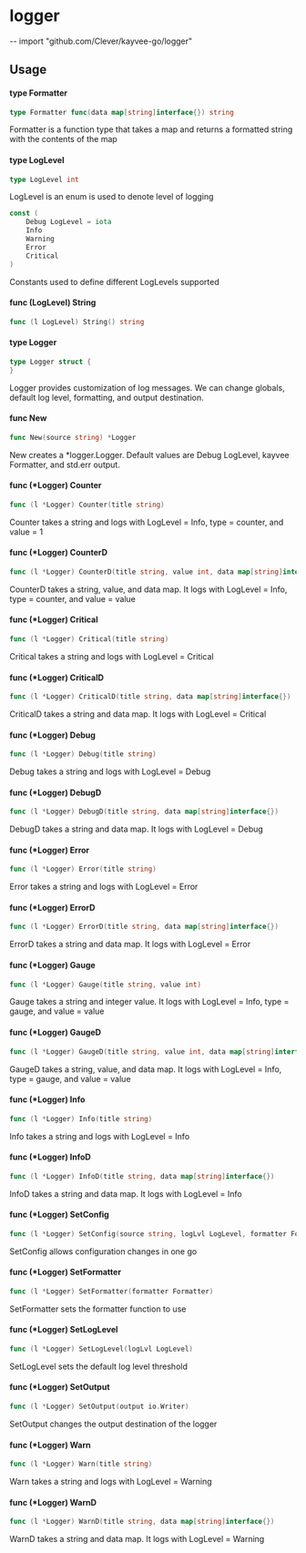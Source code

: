 # logger
--
    import "github.com/Clever/kayvee-go/logger"


## Usage

#### type Formatter

```go
type Formatter func(data map[string]interface{}) string
```

Formatter is a function type that takes a map and returns a formatted string
with the contents of the map

#### type LogLevel

```go
type LogLevel int
```

LogLevel is an enum is used to denote level of logging

```go
const (
	Debug LogLevel = iota
	Info
	Warning
	Error
	Critical
)
```
Constants used to define different LogLevels supported

#### func (LogLevel) String

```go
func (l LogLevel) String() string
```

#### type Logger

```go
type Logger struct {
}
```

Logger provides customization of log messages. We can change globals, default
log level, formatting, and output destination.

#### func  New

```go
func New(source string) *Logger
```
New creates a *logger.Logger. Default values are Debug LogLevel, kayvee
Formatter, and std.err output.

#### func (*Logger) Counter

```go
func (l *Logger) Counter(title string)
```
Counter takes a string and logs with LogLevel = Info, type = counter, and value
= 1

#### func (*Logger) CounterD

```go
func (l *Logger) CounterD(title string, value int, data map[string]interface{})
```
CounterD takes a string, value, and data map. It logs with LogLevel = Info, type
= counter, and value = value

#### func (*Logger) Critical

```go
func (l *Logger) Critical(title string)
```
Critical takes a string and logs with LogLevel = Critical

#### func (*Logger) CriticalD

```go
func (l *Logger) CriticalD(title string, data map[string]interface{})
```
CriticalD takes a string and data map. It logs with LogLevel = Critical

#### func (*Logger) Debug

```go
func (l *Logger) Debug(title string)
```
Debug takes a string and logs with LogLevel = Debug

#### func (*Logger) DebugD

```go
func (l *Logger) DebugD(title string, data map[string]interface{})
```
DebugD takes a string and data map. It logs with LogLevel = Debug

#### func (*Logger) Error

```go
func (l *Logger) Error(title string)
```
Error takes a string and logs with LogLevel = Error

#### func (*Logger) ErrorD

```go
func (l *Logger) ErrorD(title string, data map[string]interface{})
```
ErrorD takes a string and data map. It logs with LogLevel = Error

#### func (*Logger) Gauge

```go
func (l *Logger) Gauge(title string, value int)
```
Gauge takes a string and integer value. It logs with LogLevel = Info, type =
gauge, and value = value

#### func (*Logger) GaugeD

```go
func (l *Logger) GaugeD(title string, value int, data map[string]interface{})
```
GaugeD takes a string, value, and data map. It logs with LogLevel = Info, type =
gauge, and value = value

#### func (*Logger) Info

```go
func (l *Logger) Info(title string)
```
Info takes a string and logs with LogLevel = Info

#### func (*Logger) InfoD

```go
func (l *Logger) InfoD(title string, data map[string]interface{})
```
InfoD takes a string and data map. It logs with LogLevel = Info

#### func (*Logger) SetConfig

```go
func (l *Logger) SetConfig(source string, logLvl LogLevel, formatter Formatter, output io.Writer)
```
SetConfig allows configuration changes in one go

#### func (*Logger) SetFormatter

```go
func (l *Logger) SetFormatter(formatter Formatter)
```
SetFormatter sets the formatter function to use

#### func (*Logger) SetLogLevel

```go
func (l *Logger) SetLogLevel(logLvl LogLevel)
```
SetLogLevel sets the default log level threshold

#### func (*Logger) SetOutput

```go
func (l *Logger) SetOutput(output io.Writer)
```
SetOutput changes the output destination of the logger

#### func (*Logger) Warn

```go
func (l *Logger) Warn(title string)
```
Warn takes a string and logs with LogLevel = Warning

#### func (*Logger) WarnD

```go
func (l *Logger) WarnD(title string, data map[string]interface{})
```
WarnD takes a string and data map. It logs with LogLevel = Warning
